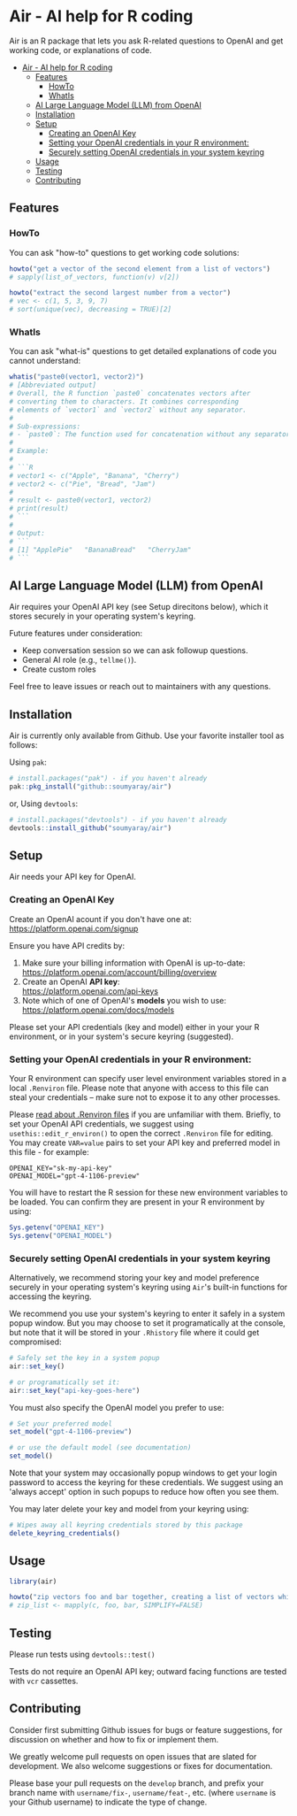 # Air - AI help for R coding

Air is an R package that lets you ask R-related questions to OpenAI and get working code, or explanations of code.

- [Air - AI help for R coding](#air---ai-help-for-r-coding)
  - [Features](#features)
    - [HowTo](#howto)
    - [WhatIs](#whatis)
  - [AI Large Language Model (LLM) from OpenAI](#ai-large-language-model-llm-from-openai)
  - [Installation](#installation)
  - [Setup](#setup)
    - [Creating an OpenAI Key](#creating-an-openai-key)
    - [Setting your OpenAI credentials in your R environment:](#setting-your-openai-credentials-in-your-r-environment)
    - [Securely setting OpenAI credentials in your system keyring](#securely-setting-openai-credentials-in-your-system-keyring)
  - [Usage](#usage)
  - [Testing](#testing)
  - [Contributing](#contributing)

## Features

### HowTo

You can ask "how-to" questions to get working code solutions:

```R
howto("get a vector of the second element from a list of vectors")
# sapply(list_of_vectors, function(v) v[2])

howto("extract the second largest number from a vector")
# vec <- c(1, 5, 3, 9, 7)
# sort(unique(vec), decreasing = TRUE)[2]
```

### WhatIs

You can ask "what-is" questions to get detailed explanations of code you cannot understand:

```R
whatis("paste0(vector1, vector2)")
# [Abbreviated output]
# Overall, the R function `paste0` concatenates vectors after 
# converting them to characters. It combines corresponding 
# elements of `vector1` and `vector2` without any separator.
#
# Sub-expressions:
# - `paste0`: The function used for concatenation without any separator.
#
# Example:
#
# ```R
# vector1 <- c("Apple", "Banana", "Cherry")
# vector2 <- c("Pie", "Bread", "Jam")
#
# result <- paste0(vector1, vector2)
# print(result)
# ```
#
# Output:
# ```
# [1] "ApplePie"   "BananaBread"   "CherryJam"
# ```
```

## AI Large Language Model (LLM) from OpenAI

Air requires your OpenAI API key (see Setup direcitons below), which it stores securely in your operating system's keyring.

Future features under consideration:

- Keep conversation session so we can ask followup questions.
- General AI role (e.g., `tellme()`).
- Create custom roles

Feel free to leave issues or reach out to maintainers with any questions.

## Installation

Air is currently only available from Github. Use your favorite installer tool as follows:

Using `pak`:

```R
# install.packages("pak") - if you haven't already
pak::pkg_install("github::soumyaray/air")
```

or, Using `devtools`:

```R
# install.packages("devtools") - if you haven't already
devtools::install_github("soumyaray/air")
```

## Setup

Air needs your API key for OpenAI.

### Creating an OpenAI Key

Create an OpenAI acount if you don't have one at: <https://platform.openai.com/signup>

Ensure you have API credits by:

1. Make sure your billing information with OpenAI is up-to-date:  
   <https://platform.openai.com/account/billing/overview>
2. Create an OpenAI **API key**:  
   <https://platform.openai.com/api-keys>
3. Note which of one of OpenAI's **models** you wish to use:  
   <https://platform.openai.com/docs/models>

Please set your API credentials (key and model) either in your your R environment, or in your system's secure keyring (suggested).

### Setting your OpenAI credentials in your R environment:

Your R environment can specify user level environment variables stored in a local `.Renviron` file. Please note that anyone with access to this file can steal your credentials – make sure not to expose it to any other processes.

Please [read about .Renviron files](https://rstats.wtf/r-startup.html#renviron) if you are unfamiliar with them. Briefly, to set your OpenAI API credentials, we suggest using `usethis::edit_r_environ()` to open the correct `.Renviron` file for editing. You may create `VAR=value` pairs to set your API key and preferred model in this file - for example:

```text
OPENAI_KEY="sk-my-api-key"
OPENAI_MODEL="gpt-4-1106-preview"
```

You will have to restart the R session for these new environment variables to be loaded. You can confirm they are present in your R environment by using:

```R
Sys.getenv("OPENAI_KEY")
Sys.getenv("OPENAI_MODEL")
```

### Securely setting OpenAI credentials in your system keyring

Alternatively, we recommend storing your key and model preference securely in your operating system's keyring using `Air`'s built-in functions for accessing the keyring.

We recommend you use your system's keyring to enter it safely in a system popup window. But you may choose to set it programatically at the console, but note that it will be stored in your `.Rhistory` file where it could get compromised:

```R
# Safely set the key in a system popup
air::set_key()

# or programatically set it:
air::set_key("api-key-goes-here")
```

You must also specify the OpenAI model you prefer to use:

```R
# Set your preferred model
set_model("gpt-4-1106-preview")

# or use the default model (see documentation)
set_model()
```

Note that your system may occasionally popup windows to get your login password to access the keyring for these credentials. We suggest using an 'always accept' option in such popups to reduce how often you see them.

You may later delete your key and model from your keyring using:

```R
# Wipes away all keyring credentials stored by this package
delete_keyring_credentials()
```

## Usage

```R
library(air)

howto("zip vectors foo and bar together, creating a list of vectors which are pairs of elements from the original two vectors")
# zip_list <- mapply(c, foo, bar, SIMPLIFY=FALSE)
```

## Testing

Please run tests using `devtools::test()`

Tests do not require an OpenAI API key; outward facing functions are tested with `vcr` cassettes.

## Contributing

Consider first submitting Github issues for bugs or feature suggestions, for discussion on whether and how to fix or implement them. 

We greatly welcome pull requests on open issues that are slated for development. We also welcome suggestions or fixes for documentation.

Please base your pull requests on the `develop` branch, and prefix your branch name with `username/fix-`, `username/feat-`, etc. (where `username` is your Github username) to indicate the type of change.
